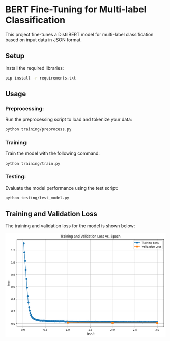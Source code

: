 
# BERT Fine-Tuning for Multi-label Classification

This project fine-tunes a DistilBERT model for multi-label classification based on input data in JSON format.

## Setup

Install the required libraries:

```bash
pip install -r requirements.txt
```

## Usage

### Preprocessing:
Run the preprocessing script to load and tokenize your data:

```bash
python training/preprocess.py
```

### Training:
Train the model with the following command:

```bash
python training/train.py
```

### Testing:
Evaluate the model performance using the test script:

```bash
python testing/test_model.py
```

## Training and Validation Loss

The training and validation loss for the model is shown below:

![Training and Validation Loss](training_validation_loss.png)

